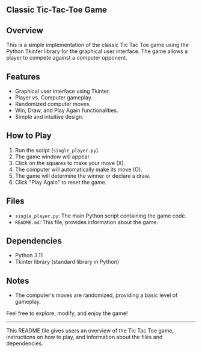 ## Classic Tic-Tac-Toe Game

## Overview

This is a simple implementation of the classic Tic Tac Toe game using the Python Tkinter library for the graphical user interface. The game allows a player to compete against a computer opponent.

## Features

- Graphical user interface using Tkinter.
- Player vs. Computer gameplay.
- Randomized computer moves.
- Win, Draw, and Play Again functionalities.
- Simple and intuitive design.

## How to Play

1. Run the script (`single_player.py`).
2. The game window will appear.
3. Click on the squares to make your move (X).
4. The computer will automatically make its move (O).
5. The game will determine the winner or declare a draw.
6. Click "Play Again" to reset the game.

## Files

- `single_player.py`: The main Python script containing the game code.
- `README.md`: This file, provides information about the game.

## Dependencies

- Python 3.11
- Tkinter library (standard library in Python)

## Notes

- The computer's moves are randomized, providing a basic level of gameplay.

Feel free to explore, modify, and enjoy the game!

---

This README file gives users an overview of the Tic Tac Toe game, instructions on how to play, and information about the files and dependencies.

